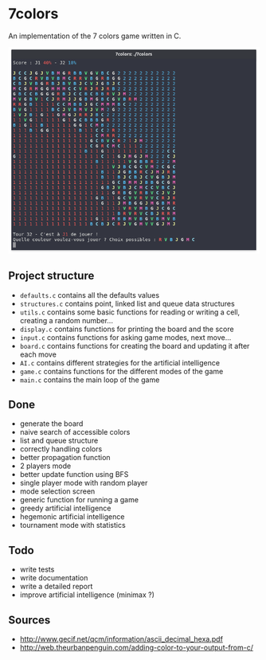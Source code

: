 # 7colors
An implementation of the 7 colors game written in C.

![Preview](preview.png)

## Project structure
* `defaults.c` contains all the defaults values
* `structures.c` contains point, linked list and queue data structures
* `utils.c` contains some basic functions for reading or writing a cell, creating a random number...
* `display.c` contains functions for printing the board and the score
* `input.c` contains functions for asking game modes, next move...
* `board.c` contains functions for creating the board and updating it after each move
* `AI.c` contains different strategies for the artificial intelligence
* `game.c` contains functions for the different modes of the game
* `main.c` contains the main loop of the game

## Done
* generate the board
* naive search of accessible colors
* list and queue structure
* correctly handling colors
* better propagation function
* 2 players mode
* better update function using BFS
* single player mode with random player
* mode selection screen
* generic function for running a game
* greedy artificial intelligence
* hegemonic artificial intelligence
* tournament mode with statistics

## Todo
* write tests
* write documentation
* write a detailed report
* improve artificial intelligence (minimax ?)

## Sources
* http://www.gecif.net/qcm/information/ascii_decimal_hexa.pdf
* http://web.theurbanpenguin.com/adding-color-to-your-output-from-c/
